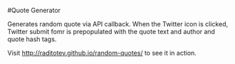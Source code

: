 #Quote Generator

Generates random quote via API callback. When the Twitter icon is clicked, Twitter submit fomr is prepopulated with the quote text and author and quote hash tags.

Visit http://raditotev.github.io/random-quotes/ to see it in action.